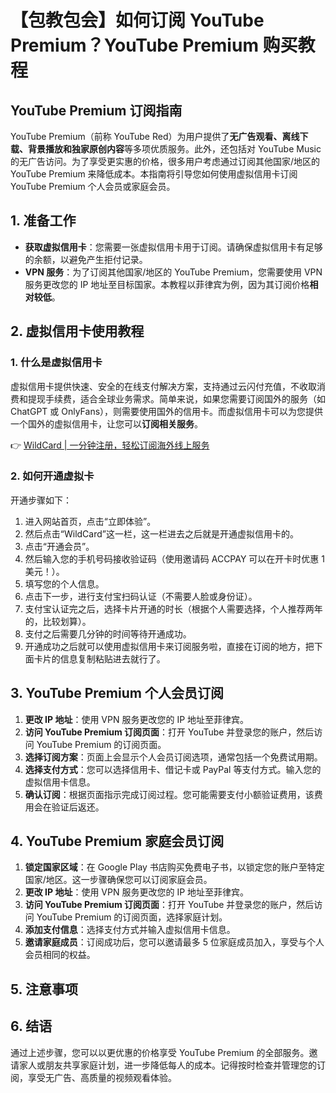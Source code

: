 # 【包教包会】如何订阅 YouTube Premium？YouTube Premium 购买教程

## YouTube Premium 订阅指南

YouTube Premium（前称 YouTube Red）为用户提供了**无广告观看、离线下载、背景播放和独家原创内容**等多项优质服务。此外，还包括对 YouTube Music 的无广告访问。为了享受更实惠的价格，很多用户考虑通过订阅其他国家/地区的 YouTube Premium 来降低成本。本指南将引导您如何使用虚拟信用卡订阅 YouTube Premium 个人会员或家庭会员。

## 1. 准备工作

- **获取虚拟信用卡**：您需要一张虚拟信用卡用于订阅。请确保虚拟信用卡有足够的余额，以避免产生拒付记录。
- **VPN 服务**：为了订阅其他国家/地区的 YouTube Premium，您需要使用 VPN 服务更改您的 IP 地址至目标国家。本教程以菲律宾为例，因为其订阅价格**相对较低**。

## 2. 虚拟信用卡使用教程

### 1. 什么是虚拟信用卡

虚拟信用卡提供快速、安全的在线支付解决方案，支持通过云闪付充值，不收取消费和提现手续费，适合全球业务需求。简单来说，如果您需要订阅国外的服务（如 ChatGPT 或 OnlyFans），则需要使用国外的信用卡。而虚拟信用卡可以为您提供一个国外的虚拟信用卡，让您可以**订阅相关服务**。

👉 [WildCard | 一分钟注册，轻松订阅海外线上服务](https://bbtdd.com/WildCard)

### 2. 如何开通虚拟卡

开通步骤如下：

1. 进入网站首页，点击“立即体验”。
2. 然后点击“WildCard”这一栏，这一栏进去之后就是开通虚拟信用卡的。
3. 点击“开通会员”。
4. 然后输入您的手机号码接收验证码（使用邀请码 ACCPAY 可以在开卡时优惠 1 美元！）。
5. 填写您的个人信息。
6. 点击下一步，进行支付宝扫码认证（不需要人脸或身份证）。
7. 支付宝认证完之后，选择卡片开通的时长（根据个人需要选择，个人推荐两年的，比较划算）。
8. 支付之后需要几分钟的时间等待开通成功。
9. 开通成功之后就可以使用虚拟信用卡来订阅服务啦，直接在订阅的地方，把下面卡片的信息复制粘贴进去就行了。

## 3. YouTube Premium 个人会员订阅

1. **更改 IP 地址**：使用 VPN 服务更改您的 IP 地址至菲律宾。
2. **访问 YouTube Premium 订阅页面**：打开 YouTube 并登录您的账户，然后访问 YouTube Premium 的订阅页面。
3. **选择订阅方案**：页面上会显示个人会员订阅选项，通常包括一个免费试用期。
4. **选择支付方式**：您可以选择信用卡、借记卡或 PayPal 等支付方式。输入您的虚拟信用卡信息。
5. **确认订阅**：根据页面指示完成订阅过程。您可能需要支付小额验证费用，该费用会在验证后返还。

## 4. YouTube Premium 家庭会员订阅

1. **锁定国家区域**：在 Google Play 书店购买免费电子书，以锁定您的账户至特定国家/地区。这一步骤确保您可以订阅家庭会员。
2. **更改 IP 地址**：使用 VPN 服务更改您的 IP 地址至菲律宾。
3. **访问 YouTube Premium 订阅页面**：打开 YouTube 并登录您的账户，然后访问 YouTube Premium 的订阅页面，选择家庭计划。
4. **添加支付信息**：选择支付方式并输入虚拟信用卡信息。
5. **邀请家庭成员**：订阅成功后，您可以邀请最多 5 位家庭成员加入，享受与个人会员相同的权益。

## 5. 注意事项

## 6. 结语

通过上述步骤，您可以以更优惠的价格享受 YouTube Premium 的全部服务。邀请家人或朋友共享家庭计划，进一步降低每人的成本。记得按时检查并管理您的订阅，享受无广告、高质量的视频观看体验。